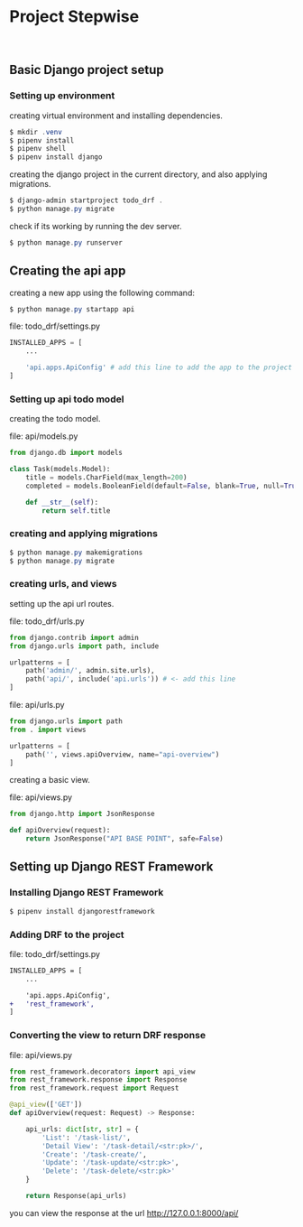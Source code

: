 # Project Stepwise

<br>

## Basic Django project setup

### Setting up environment

creating virtual environment and installing dependencies.

```powershell
$ mkdir .venv
$ pipenv install
$ pipenv shell
$ pipenv install django
```

creating the django project in the current directory, and also applying migrations.

```powershell
$ django-admin startproject todo_drf .
$ python manage.py migrate
```

check if its working by running the dev server.

```powershell
$ python manage.py runserver
```

## Creating the api app

creating a new app using the following command:

```powershell
$ python manage.py startapp api
```

file: todo_drf/settings.py
```python
INSTALLED_APPS = [
    ...

    'api.apps.ApiConfig' # add this line to add the app to the project
]
```

### Setting up api todo model

creating the todo model.

file: api/models.py
```python
from django.db import models

class Task(models.Model):
    title = models.CharField(max_length=200)
    completed = models.BooleanField(default=False, blank=True, null=True)

    def __str__(self):
        return self.title
```

### creating and applying migrations

```powershell
$ python manage.py makemigrations
$ python manage.py migrate
```

### creating urls, and views

setting up the api url routes.

file: todo_drf/urls.py
```python
from django.contrib import admin
from django.urls import path, include

urlpatterns = [
    path('admin/', admin.site.urls),
    path('api/', include('api.urls')) # <- add this line
]
```

file: api/urls.py
```python
from django.urls import path
from . import views

urlpatterns = [
    path('', views.apiOverview, name="api-overview")
]
```

creating a basic view.

file: api/views.py
```python
from django.http import JsonResponse

def apiOverview(request):
    return JsonResponse("API BASE POINT", safe=False)
```

## Setting up Django REST Framework

### Installing Django REST Framework

```powershell
$ pipenv install djangorestframework
```

### Adding DRF to the project

file: todo_drf/settings.py
```diff
INSTALLED_APPS = [
    ...

    'api.apps.ApiConfig',
+   'rest_framework',
]
```

### Converting the view to return DRF response

file: api/views.py

```python
from rest_framework.decorators import api_view
from rest_framework.response import Response
from rest_framework.request import Request

@api_view(['GET'])
def apiOverview(request: Request) -> Response:

    api_urls: dict[str, str] = {
        'List': '/task-list/',
        'Detail View': '/task-detail/<str:pk>/',
        'Create': '/task-create/',
        'Update': '/task-update/<str:pk>',
        'Delete': '/task-delete/<str:pk>'
    }

    return Response(api_urls)
```

you can view the response at the url http://127.0.0.1:8000/api/